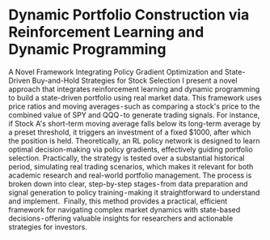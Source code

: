 # Dynamic Portfolio Construction via Reinforcement Learning and Dynamic Programming
A Novel Framework Integrating Policy Gradient Optimization and State-Driven Buy-and-Hold Strategies for Stock Selection
I present a novel approach that integrates reinforcement learning and dynamic programming to build a state-driven portfolio using real market data. This framework uses price ratios and moving averages - such as comparing a stock's price to the combined value of SPY and QQQ - to generate trading signals. For instance, if Stock A's short-term moving average falls below its long-term average by a preset threshold, it triggers an investment of a fixed $1000, after which the position is held.
Theoretically, an RL policy network is designed to learn optimal decision-making via policy gradients, effectively guiding portfolio selection. Practically, the strategy is tested over a substantial historical period, simulating real trading scenarios, which makes it relevant for both academic research and real-world portfolio management.
The process is broken down into clear, step-by-step stages - from data preparation and signal generation to policy training - making it straightforward to understand and implement. 
Finally, this method provides a practical, efficient framework for navigating complex market dynamics with state-based decisions - offering valuable insights for researchers and actionable strategies for investors.

